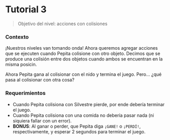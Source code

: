 # Tutorial 3

> Objetivo del nivel: acciones con colisiones

### Contexto
¡Nuestros niveles van tomando onda! Ahora queremos agregar acciones que se ejecuten cuando Pepita colisione con otro objeto. Decimos que se produce una colisión entre dos objetos cuando ambos se encuentran en la misma posicin.

Ahora Pepita gana al colisionar con el nido y termina el juego. Pero... ¿qué pasa al colisionar con otra cosa?

### Requerimientos
- Cuando Pepita colisiona con Silvestre pierde, por ende debería terminar el juego.
- Cuando Pepita colisiona con una comida no debería pasar nada (ni siquiera fallar con un error).
- **BONUS**: Al ganar o perder, que Pepita diga `¡GANE!` o `¡PERDÍ!`, respectivamente, y esperar 2 segundos para terminar el juego.
